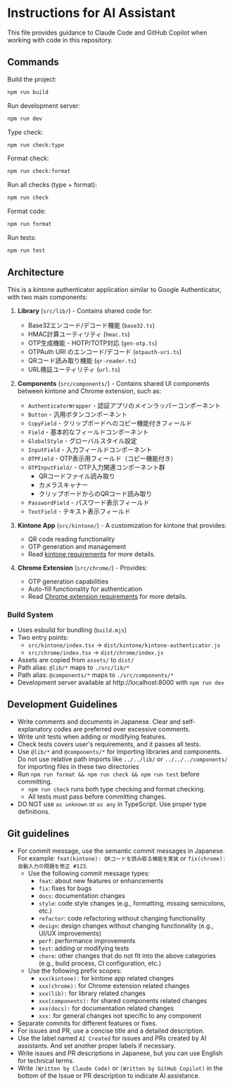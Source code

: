 # Instructions for AI Assistant

This file provides guidance to Claude Code and GitHub Copilot when working with code in this repository.

## Commands

Build the project:

```bash
npm run build
```

Run development server:

```bash
npm run dev
```

Type check:

```bash
npm run check:type
```

Format check:

```bash
npm run check:format
```

Run all checks (type + format):

```bash
npm run check
```

Format code:

```bash
npm run format
```

Run tests:

```bash
npm run test
```

## Architecture

This is a kintone authenticator application similar to Google Authenticator, with two main components:

1. **Library** (`src/lib/`) - Contains shared code for:
   - Base32エンコード/デコード機能 (`base32.ts`)
   - HMAC計算ユーティリティ (`hmac.ts`)
   - OTP生成機能 - HOTP/TOTP対応 (`gen-otp.ts`)
   - OTPAuth URI のエンコード/デコード (`otpauth-uri.ts`)
   - QRコード読み取り機能 (`qr-reader.ts`)
   - URL検証ユーティリティ (`url.ts`)

2. **Components** (`src/components/`) - Contains shared UI components between kintone and Chrome extension, such as:
   - `AuthenticatorWrapper` - 認証アプリのメインラッパーコンポーネント
   - `Button` - 汎用ボタンコンポーネント
   - `CopyField` - クリップボードへのコピー機能付きフィールド
   - `Field` - 基本的なフィールドコンポーネント
   - `GlobalStyle` - グローバルスタイル設定
   - `InputField` - 入力フィールドコンポーネント
   - `OTPField` - OTP表示用フィールド（コピー機能付き）
   - `OTPInputField/` - OTP入力関連コンポーネント群
     - QRコードファイル読み取り
     - カメラスキャナー
     - クリップボードからのQRコード読み取り
   - `PasswordField` - パスワード表示フィールド
   - `TextField` - テキスト表示フィールド

3. **Kintone App** (`src/kintone/`) - A customization for kintone that provides:
   - QR code reading functionality
   - OTP generation and management
   - Read [kintone requirements](docs/kintone-requirements.md) for more details.

4. **Chrome Extension** (`src/chrome/`) - Provides:
   - OTP generation capabilities
   - Auto-fill functionality for authentication
   - Read [Chrome extension requirements](docs/chrome-extension-requirements.md) for more details.

### Build System

- Uses esbuild for bundling (`build.mjs`)
- Two entry points:
  - `src/kintone/index.tsx` → `dist/kintone/kintone-authenticator.js`
  - `src/chrome/index.tsx` → `dist/chrome/index.js`
- Assets are copied from `assets/` to `dist/`
- Path alias: `@lib/*` maps to `./src/lib/*`
- Path alias: `@components/*` maps to `./src/components/*`
- Development server available at http://localhost:8000 with `npm run dev`

## Development Guidelines

- Write comments and documents in Japanese. Clear and self-explanatory codes are preferred over excessive comments.
- Write unit tests when adding or modifying features.
- Check tests covers user's requirements, and it passes all tests.
- Use `@lib/*` and `@components/*` for importing libraries and components. Do not use relative path imports like `../../lib/` or `../../../components/` for importing files in these two directories
- Run `npm run format && npm run check && npm run test` before committing.
  - `npm run check` runs both type checking and format checking.
  - All tests must pass before committing changes.
- DO NOT use `as unknown` or `as any` in TypeScript. Use proper type definitions.

## Git guidelines

- For commit message, use the semantic commit messages in Japanese. For example: `feat(kintone): QRコードを読み取る機能を実装` or `fix(chrome): 自動入力の問題を修正 #123`.
  - Use the following commit message types:
    - `feat`: about new features or enhancements
    - `fix`: fixes for bugs
    - `docs`: documentation changes
    - `style`: code style changes (e.g., formatting, missing semicolons, etc.)
    - `refactor`: code refactoring without changing functionality
    - `design`: design changes without changing functionality (e.g., UI/UX improvements)
    - `perf`: performance improvements
    - `test`: adding or modifying tests
    - `chore`: other changes that do not fit into the above categories (e.g., build process, CI configuration, etc.)
  - Use the following prefix scopes:
    - `xxx(kintone):` for kintone app related changes
    - `xxx(chrome):` for Chrome extension related changes
    - `xxx(lib):` for library related changes
    - `xxx(components):` for shared components related changes
    - `xxx(docs):` for documentation related changes
    - `xxx:` for general changes not specific to any component
- Separate commits for different features or fixes.
- For issues and PR, use a concise title and a detailed description.
- Use the label named `AI Created` for issues and PRs created by AI assistants. And set another proper labels if necessary.
- Write issues and PR descriptions in Japanese, but you can use English for technical terms.
- Write `(Written by Claude Code)` or `(Written by GitHub Copilot)` in the bottom of the Issue or PR description to indicate AI assistance.
